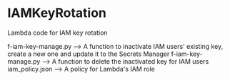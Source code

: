 # IAMKeyRotation
Lambda code for IAM key rotation


f-iam-key-manage.py --> A function to inactivate IAM users' existing key, create a new one and update it to the Secrets Manager
f-iam-key-manage.py --> A function to delete the inactivated key for IAM users
iam_policy.json --> A policy for Lambda's IAM role
